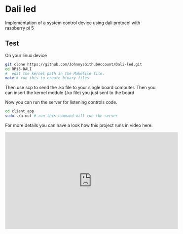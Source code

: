 # Dali led
 Implementation of a system control device using dali protocol with raspberry pi 5

 ## Test
 On your linux device
 ```bash
 git clone https://github.com/JohnnysGithubAccount/Dali-led.git
 cd RPi3-DALI
#  edit the kernel path in the Makefile file.
make # run this to create binary files 
 ```
 Then use scp to send the .ko file to your single board computer. Then you can insert the kernel module (.ko file) you just sent to the board
 
 Now you can run the server for listening controls code.

 ```bash
 cd client_app
 sudo ./a.out # run this command will run the server
 ```

For more details you can have a look how this project runs in video here.
<iframe width="560" height="315" src="https://youtu.be/I2O_JX2ZY2I" frameborder="0" allowfullscreen></iframe>

